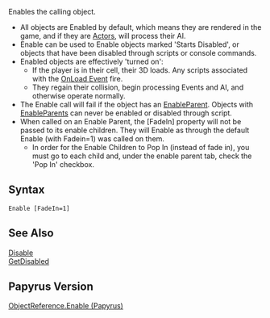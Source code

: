Enables the calling object.

-   All objects are Enabled by default, which means they are rendered in the game, and if they are [Actors](https://ck.uesp.net/wiki/Category:Actor "Category:Actor"), will process their AI.
-   Enable can be used to Enable objects marked 'Starts Disabled', or objects that have been disabled through scripts or console commands.
-   Enabled objects are effectively 'turned on':
    -   If the player is in their cell, their 3D loads. Any scripts associated with the [OnLoad Event](https://ck.uesp.net/wiki/OnLoad_-_ObjectReference "OnLoad - ObjectReference") fire.
    -   They regain their collision, begin processing Events and AI, and otherwise operate normally.
-   The Enable call will fail if the object has an [EnableParent](https://ck.uesp.net/w/index.php?title=EnableParent&action=edit&redlink=1 "EnableParent (page does not exist)"). Objects with [EnableParents](https://ck.uesp.net/w/index.php?title=EnableParents&action=edit&redlink=1 "EnableParents (page does not exist)") can never be enabled or disabled through script.
-   When called on an Enable Parent, the \[FadeIn\] property will not be passed to its enable children. They will Enable as through the default Enable (with Fadein=1) was called on them.
    -   In order for the Enable Children to Pop In (instead of fade in), you must go to each child and, under the enable parent tab, check the 'Pop In' checkbox.

## Syntax

```
Enable [FadeIn=1]

```

## See Also

[Disable](https://ck.uesp.net/wiki/Disable "Disable")  
[GetDisabled](https://ck.uesp.net/wiki/GetDisabled "GetDisabled")

## Papyrus Version

[ObjectReference.Enable (Papyrus)](https://ck.uesp.net/wiki/Enable_-_ObjectReference "Enable - ObjectReference")